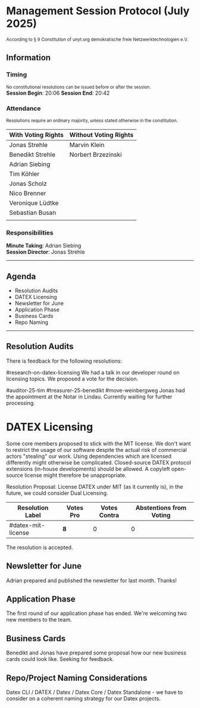 # Management Session Protocol (July 2025)
<sup>According to § 9 Constitution of unyt.org demokratische freie Netzwerktechnologien e.V.</sup>
## Information

### Timing
<sup>No constitutional resolutions can be issued before or after the session.</sup>  
**Session Begin**: 20:06
**Session End**: 20:42
### Attendance
<sup>Resolutions require an ordinary majority, unless stated otherwise in the constitution.</sup>

| With Voting Rights | Without Voting Rights |
| ------------------ | --------------------- |
| Jonas Strehle      | Marvin Klein          |
| Benedikt Strehle   | Norbert Brzezinski    |
| Adrian Siebing     |                       |
| Tim Köhler         |                       |
| Jonas Scholz       |                       |
| Nico Brenner       |                       |
| Veronique Lüdtke   |                       |
| Sebastian Busan    |                       |
|                    |                       |
### Responsibilities
**Minute Taking**: Adrian Siebing  
**Session Director**: Jonas Strehle

---
## Agenda
- Resolution Audits
- DATEX Licensing
- Newsletter for June
- Application Phase
- Business Cards
- Repo Naming


---

## Resolution Audits
There is feedback for the following resolutions: 

#research-on-datex-licensing We had a talk in our developer round on licensing topics. We proposed a vote for the decision.

#auditor-25-tim 
#treasurer-25-benedikt 
#move-weinbergweg Jonas had the appointment at the Notar in Lindau. Currently waiting for further processing. 

# DATEX Licensing
Some core members proposed to stick with the MIT license. We don't want to restrict the usage of our software despite the actual risk of commercial actors "stealing" our work. Using dependencies which are licensed differently might otherwise be complicated. Closed-source DATEX protocol extensions (in-house developments) should be allowed. A copyleft open-source license might therefore be unappropriate.


Resolution Proposal: License DATEX under MIT (as it currently is), in the future, we could consider Dual Licensing.

| Resolution Label   | Votes Pro | Votes Contra | Abstentions from Voting |
| ------------------ | --------- | ------------ | ----------------------- |
| #datex-mit-license | **8**     | 0            | 0                       |
The resolution is accepted.

## Newsletter for June
Adrian prepared and published the newsletter for last month. Thanks!

## Application Phase 
The first round of our application phase has ended. We're welcoming two new members to the team.

## Business Cards
Benedikt and Jonas have prepared some proposal how our new business cards could look like. Seeking for feedback.

## Repo/Project Naming Considerations
Datex CLI / DATEX / Datex / Datex Core / Datex Standalone - we have to consider on a coherent naming strategy for our Datex projects.

